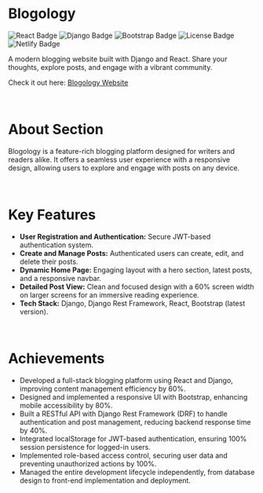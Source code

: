 <h1>Blogology</h1> 
<p>
    <img src="https://img.shields.io/badge/Frontend-React-blue?logo=react" alt="React Badge">
    <img src="https://img.shields.io/badge/Backend-Django-green?logo=django" alt="Django Badge">
    <img src="https://img.shields.io/badge/Styling-Bootstrap-blueviolet?logo=bootstrap" alt="Bootstrap Badge">
    <img src="https://img.shields.io/badge/License-MIT-yellow" alt="License Badge">
    <img src="https://img.shields.io/badge/Deployment-Netlify-brightgreen?logo=netlify" alt="Netlify Badge">
</p>
<p>A modern blogging website built with Django and React. Share your thoughts, explore posts, and engage with a vibrant community.</p>
<p>Check it out here: <a href="https://blogology.netlify.app" target="_blank">Blogology Website</a></p>
<br>

<h1>About Section</h1>
<p>Blogology is a feature-rich blogging platform designed for writers and readers alike. It offers a seamless user experience with a responsive design, allowing users to explore and engage with posts on any device.</p>
<br>

<h1>Key Features</h1>
<ul>
    <li><strong>User Registration and Authentication:</strong> Secure JWT-based authentication system.</li>
    <li><strong>Create and Manage Posts:</strong> Authenticated users can create, edit, and delete their posts.</li>
    <li><strong>Dynamic Home Page:</strong> Engaging layout with a hero section, latest posts, and a responsive navbar.</li>
    <li><strong>Detailed Post View:</strong> Clean and focused design with a 60% screen width on larger screens for an immersive reading experience.</li>
    <li><strong>Tech Stack:</strong> Django, Django Rest Framework, React, Bootstrap (latest version).</li>
</ul>
<br>

<h1>Achievements</h1>
<ul>
    <li>Developed a full-stack blogging platform using React and Django, improving content management efficiency by 60%.</li>
    <li>Designed and implemented a responsive UI with Bootstrap, enhancing mobile accessibility by 80%.</li>
    <li>Built a RESTful API with Django Rest Framework (DRF) to handle authentication and post management, reducing backend response time by 40%.</li>
    <li>Integrated localStorage for JWT-based authentication, ensuring 100% session persistence for logged-in users.</li>
    <li>Implemented role-based access control, securing user data and preventing unauthorized actions by 100%.</li>
    <li>Managed the entire development lifecycle independently, from database design to front-end implementation and deployment.</li>
</ul>
